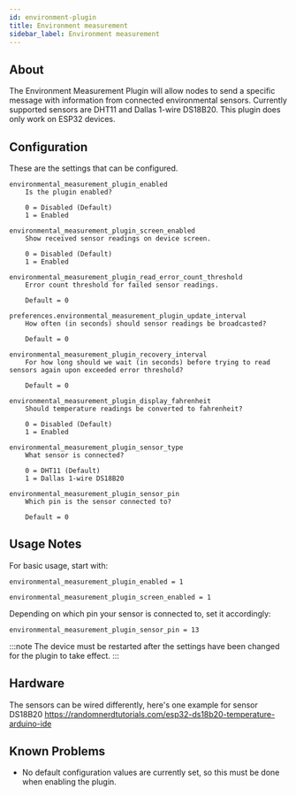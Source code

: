 ```yaml
---
id: environment-plugin
title: Environment measurement
sidebar_label: Environment measurement
---
```

## About

The Environment Measurement Plugin will allow nodes to send a specific message with information from connected environmental sensors. Currently supported sensors are DHT11 and Dallas 1-wire DS18B20. This plugin does only work on ESP32 devices.

## Configuration

These are the settings that can be configured.

    environmental_measurement_plugin_enabled
        Is the plugin enabled?
        
        0 = Disabled (Default)
        1 = Enabled

    environmental_measurement_plugin_screen_enabled
        Show received sensor readings on device screen.

        0 = Disabled (Default)
        1 = Enabled

    environmental_measurement_plugin_read_error_count_threshold
        Error count threshold for failed sensor readings.

        Default = 0

    preferences.environmental_measurement_plugin_update_interval
        How often (in seconds) should sensor readings be broadcasted?

        Default = 0

    environmental_measurement_plugin_recovery_interval
        For how long should we wait (in seconds) before trying to read sensors again upon exceeded error threshold?

        Default = 0

    environmental_measurement_plugin_display_fahrenheit
        Should temperature readings be converted to fahrenheit?
    
        0 = Disabled (Default)
        1 = Enabled
        
    environmental_measurement_plugin_sensor_type
        What sensor is connected?
        
        0 = DHT11 (Default)
        1 = Dallas 1-wire DS18B20
        
    environmental_measurement_plugin_sensor_pin
        Which pin is the sensor connected to?
        
        Default = 0
    

## Usage Notes

For basic usage, start with:

	environmental_measurement_plugin_enabled = 1

	environmental_measurement_plugin_screen_enabled = 1
    
Depending on which pin your sensor is connected to, set it accordingly:

	environmental_measurement_plugin_sensor_pin = 13
  

:::note
The device must be restarted after the settings have been changed for the plugin to take effect.
:::
	

## Hardware

The sensors can be wired differently, here's one example for sensor DS18B20 https://randomnerdtutorials.com/esp32-ds18b20-temperature-arduino-ide

    
## Known Problems

* No default configuration values are currently set, so this must be done when enabling the plugin.
